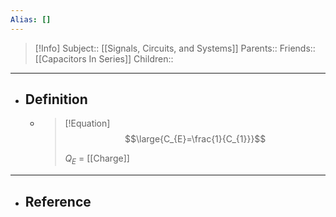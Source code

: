 ```yaml
---
Alias: []
---
```

> [!Info]
> Subject:: [[Signals, Circuits, and Systems]]
> Parents:: 
> Friends:: [[Capacitors In Series]]
> Children:: 
---
- ## Definition
	- > [!Equation]
	  > $$\large{C_{E}=\frac{1}{C_{1}}}$$
	  > 
	  > $Q_{E}$ = [[Charge]]
---
- ## Reference